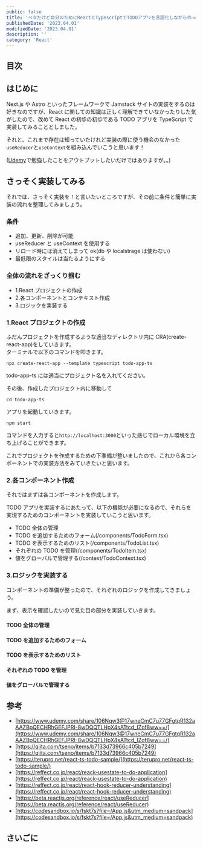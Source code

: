```yaml
---
public: false
title: 'ベタだけど自分のためにReactとTypescriptでTODOアプリを言語化しながら作ってみる'
publishedDate: '2023.04.01'
modifiedDate: '2023.04.01'
description: ''
category: 'React'
---
```


## 目次

## はじめに

Next.js や Astro といったフレームワークで Jamstack サイトの実装をするのは好きなのですが、React に関しての知識は正しく理解できていなかったりした気がしたので、改めて React の初歩の初歩である TODO アプリを TypeScript で実装してみることとしました。

それと、これまで存在は知っていたけれど実装の際に使う機会のなかった`useReducer`と`useContext`を組み込んでいこうと思います！

([Udemy](https://www.udemy.com/share/106Nqw3@17wneCmC7u77GFgtqR132aAAZBpQECHRhGEFJPRI-8wDQQTLHpX4sATtcd_IZof8ww==/)で勉強したことをアウトプットしたいだけではありますが。。)

## さっそく実装してみる

それでは、さっそく実装を！と言いたいところですが、その前に条件と簡単に実装の流れを整理してみましょう。

### 条件

- 追加、更新、削除が可能
- useReducer と useContext を使用する
- リロード時には消えてしまって ok(db や localstrage は使わない)
- 最低限のスタイルは当たるようにする

### 全体の流れをざっくり掴む

- 1.React プロジェクトの作成
- 2.各コンポーネントとコンテキスト作成
- 3.ロジックを実装する

### 1.React プロジェクトの作成

ふだんプロジェクトを作成するような適当なディレクトリ内に CRA(create-react-app)をしていきます。  
ターミナルで以下のコマンドを叩きます。

```
npx create-react-app --template typescript todo-app-ts
```

todo-app-ts には適当にプロジェクト名を入れてください。

その後、作成したプロジェクト内に移動して

```
cd todo-app-ts
```

アプリを起動していきます。

```
npm start
```

コマンドを入力すると`http://localhost:3000`といった感じでローカル環境を立ち上げることができます。

これでプロジェクトを作成するための下準備が整いましたので、これから各コンポーネントでの実装方法をみていきたいと思います。

### 2.各コンポーネント作成

それではまずは各コンポーネントを作成します。

TODO アプリを実装するにあたって、以下の機能が必要になるので、それらを実現するためのコンポーネントを実装していこうと思います。

- TODO 全体の管理
- TODO を追加するためのフォーム(/components/TodoForm.tsx)
- TODO を表示するためのリスト(/components/TodoList.tsx)
- それぞれの TODO を管理(/components/TodoItem.tsx)
- 値をグローバルで管理する(/context/TodoContext.tsx)

### 3.ロジックを実装する

コンポーネントの準備が整ったので、それぞれのロジックを作成してきましょう。

まず、表示を確認したいので見た目の部分を実装していきます。

#### TODO 全体の管理

#### TODO を追加するためのフォーム

#### TODO を表示するためのリスト

#### それぞれの TODO を管理

#### 値をグローバルで管理する

## 参考

- [https://www.udemy.com/share/106Nqw3@17wneCmC7u77GFgtqR132aAAZBpQECHRhGEFJPRI-8wDQQTLHpX4sATtcd_IZof8ww==/](https://www.udemy.com/share/106Nqw3@17wneCmC7u77GFgtqR132aAAZBpQECHRhGEFJPRI-8wDQQTLHpX4sATtcd_IZof8ww==/)
- [https://qiita.com/tseno/items/b7133d73966c405b7249](https://qiita.com/tseno/items/b7133d73966c405b7249)
- [https://terupro.net/react-ts-todo-sample/](https://terupro.net/react-ts-todo-sample/)
- [https://reffect.co.jp/react/reack-usestate-to-do-application](https://reffect.co.jp/react/reack-usestate-to-do-application)
- [https://reffect.co.jp/react/react-hook-reducer-understanding](https://reffect.co.jp/react/react-hook-reducer-understanding)
- [https://beta.reactjs.org/reference/react/useReducer](https://beta.reactjs.org/reference/react/useReducer)
- [https://codesandbox.io/s/fskt7s?file=/App.js&utm_medium=sandpack](https://codesandbox.io/s/fskt7s?file=/App.js&utm_medium=sandpack)

## さいごに
